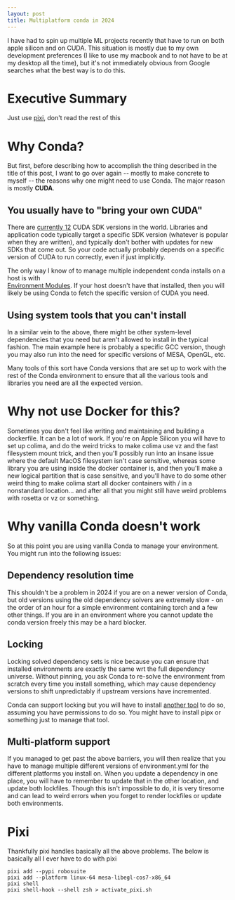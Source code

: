 ```yaml
---
layout: post
title: Multiplatform conda in 2024
---
```


I have had to spin up multiple ML projects recently that have to run on both apple silicon and on CUDA. This situation is mostly
due to my own development preferences (I like to use my macbook and to not have to be at my desktop all the time), but 
it's not immediately obvious from Google searches what the best way is to do this.

# Executive Summary
Just use [pixi](https://pixi.sh/latest/), don't read the rest of this

# Why Conda?
But first, before describing how to accomplish the thing described in the title of this post, I want to go over again --
mostly to make concrete to myself -- the reasons why one might need to use Conda. The major reason is mostly **CUDA**.

## You usually have to "bring your own CUDA"
There are [currently 12](https://en.wikipedia.org/wiki/CUDA#GPUs_supported) CUDA SDK versions in the world. Libraries
and application code typically target a specific SDK version (whatever is popular when they are written), and typically
don't bother with updates for new SDKs that come out. So your code actually probably depends on a specific version of 
CUDA to run correctly, even if just implicitly.

The only way I know of to manage multiple independent conda installs on a host is with  
[Environment Modules](https://modules.readthedocs.io/en/latest/). If your host doesn't have that
installed, then you will likely be using Conda to fetch the specific version of CUDA you need.

## Using system tools that you can't install
In a similar vein to the above, there might be other system-level dependencies that you need but aren't
allowed to install in the typical fashion. The main example here is probably a specific GCC version, 
though you may also run into the need for specific versions of MESA, OpenGL, etc. 

Many tools of this sort have Conda versions that are set up to work with the rest of the Conda environment
to ensure that all the various tools and libraries you need are all the expected version.

# Why not use Docker for this?
Sometimes you don't feel like writing and maintaining and building a dockerfile. It can be a lot of work. If you're on Apple Silicon
you will have to set up colima, and do the weird tricks to make colima use vz and the fast filesystem mount trick, and then you'll possibly
run into an insane issue where the default MacOS filesystem isn't case sensitive, whereas some library you are using
inside the docker container is, and then you'll make a new logical partition that is case sensitive, and you'll have to
do some other weird thing to make colima start all docker containers with / in a nonstandard location... and after all that
you might still have weird problems with rosetta or vz or something. 

# Why vanilla Conda doesn't work
So at this point you are using vanilla Conda to manage your environment. You might run into the following issues:

## Dependency resolution time
This shouldn't be a problem in 2024 if you are on a newer version of Conda, but old versions using the old
dependency solvers are extremely slow - on the order of an hour for a simple environment containing torch
and a few other things. If you are in an environment where you cannot update the conda version freely
this may be a hard blocker.

## Locking
Locking solved dependency sets is nice because you can ensure that installed environments are exactly the same
wrt the full dependency universe. Without pinning, you ask Conda to re-solve the environment from scratch every time you 
install something, which may cause dependency versions to shift unpredictably if upstream versions have incremented.

Conda can support locking but you will have to install [another tool](https://github.com/conda/conda-lock) to do so, assuming
you have permissions to do so. You might have to install pipx or something just to manage that tool.

## Multi-platform support
If you managed to get past the above barriers, you will then realize that you have to manage multiple different versions of
environment.yml for the different platforms you install on. When you update a dependency in one place, you will have
to remember to update that in the other location, and update both lockfiles. Though this isn't impossible to do, it
is very tiresome and can lead to weird errors when you forget to render lockfiles or update both environments.
 
# Pixi
Thankfully pixi handles basically all the above problems. The below is basically all I ever have to do
with pixi
```
pixi add --pypi robosuite
pixi add --platform linux-64 mesa-libegl-cos7-x86_64
pixi shell
pixi shell-hook --shell zsh > activate_pixi.sh
```
